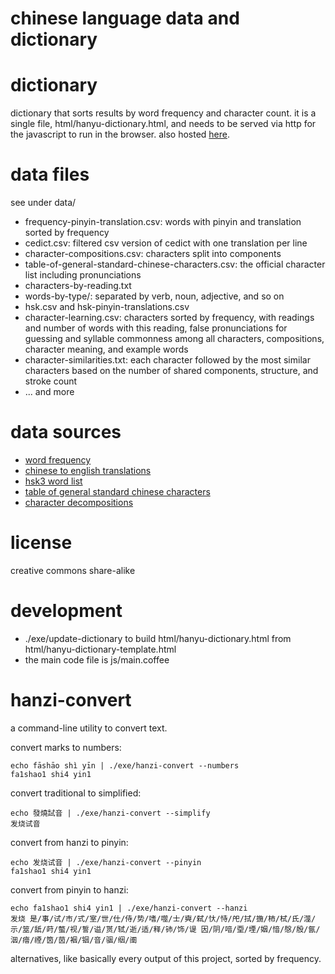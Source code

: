# chinese language data and dictionary

# dictionary
dictionary that sorts results by word frequency and character count. it is a single file, html/hanyu-dictionary.html, and needs to be served via http for the javascript to run in the browser. also hosted [here](http://sph.mn/other/chinese/hanyu-dictionary.html).

# data files
see under data/
* frequency-pinyin-translation.csv: words with pinyin and translation sorted by frequency
* cedict.csv: filtered csv version of cedict with one translation per line
* character-compositions.csv: characters split into components
* table-of-general-standard-chinese-characters.csv: the official character list including pronunciations
* characters-by-reading.txt
* words-by-type/: separated by verb, noun, adjective, and so on
* hsk.csv and hsk-pinyin-translations.csv
* character-learning.csv: characters sorted by frequency, with readings and number of words with this reading, false pronunciations for guessing and syllable commonness among all characters, compositions, character meaning, and example words
* character-similarities.txt: each character followed by the most similar characters based on the number of shared components, structure, and stroke count
* ... and more

# data sources
* [word frequency](https://github.com/ernop/anki-chinese-word-frequency/blob/master/internet-zh.num)
* [chinese to english translations](https://www.mdbg.net/chinese/dictionary?page=cc-cedict)
* [hsk3 word list](https://github.com/krmanik/HSK-3.0-words-list/tree/main)
* [table of general standard chinese characters](https://en.wiktionary.org/wiki/Appendix:Table_of_General_Standard_Chinese_Characters)
* [character decompositions](https://en.wiktionary.org)

# license
creative commons share-alike

# development
* ./exe/update-dictionary to build html/hanyu-dictionary.html from html/hanyu-dictionary-template.html
* the main code file is js/main.coffee

# hanzi-convert
a command-line utility to convert text.

convert marks to numbers:
~~~
echo fāshāo shì yīn | ./exe/hanzi-convert --numbers
fa1shao1 shi4 yin1
~~~

convert traditional to simplified:
~~~
echo 發燒試音 | ./exe/hanzi-convert --simplify
发烧试音
~~~

convert from hanzi to pinyin:
~~~
echo 发烧试音 | ./exe/hanzi-convert --pinyin
fa1shao1 shi4 yin1
~~~

convert from pinyin to hanzi:
~~~
echo fa1shao1 shi4 yin1 | ./exe/hanzi-convert --hanzi
发烧 是/事/试/市/式/室/世/仕/侍/势/嗜/噬/士/奭/弑/忕/恃/戺/拭/揓/柿/栻/氏/澨/示/筮/舐/莳/螫/视/誓/谥/贳/轼/逝/适/释/铈/饰/𬤊 因/阴/喑/垔/堙/姻/愔/慇/殷/氤/洇/瘖/禋/筃/茵/裀/铟/音/骃/𬘡/𬮱
~~~

alternatives, like basically every output of this project, sorted by frequency.
